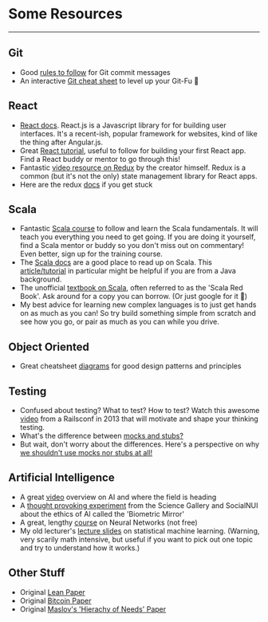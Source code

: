 # Some Resources

---

## Git
- Good [rules to follow](https://chris.beams.io/posts/git-commit/#seven-rules) for Git commit messages
- An interactive [Git cheat sheet](http://ndpsoftware.com/git-cheatsheet.html) to level up your Git-Fu 🥋

## React
- [React docs](https://reactjs.org/docs/getting-started.html). React.js is a Javascript library for for building user interfaces. It's a recent-ish, popular framework for websites, kind of like the thing after Angular.js.
- Great [React tutorial](https://reactjs.org/tutorial/tutorial.html), useful to follow for building your first React app. Find a React buddy or mentor to go through this!
- Fantastic [video resource on Redux](https://egghead.io/courses/getting-started-with-redux) by the creator himself. Redux is a common (but it's not the only) state management library for React apps.
- Here are the redux [docs](https://redux.js.org/) if you get stuck


## Scala
- Fantastic [Scala course](https://github.com/wjlow/intro-to-scala) to follow and learn the Scala fundamentals. It will teach you everything you need to get going. If you are doing it yourself, find a Scala mentor or buddy so you don't miss out on commentary! Even better, sign up for the training course.
- The [Scala docs](https://docs.scala-lang.org/) are a good place to read up on Scala. This [article/tutorial](https://docs.scala-lang.org/tutorials/scala-for-java-programmers.html) in particular might be helpful if you are from a Java background.
- The unofficial [textbook on Scala](https://www.manning.com/books/functional-programming-in-scala), often referred to as the 'Scala Red Book'. Ask around for a copy you can borrow. (Or just google for it 🤔)
- My best advice for learning new complex languages is to just get hands on as much as you can! So try build something simple from scratch and see how you go, or pair as much as you can while you drive.

## Object Oriented
- Great cheatsheet [diagrams](http://www.mcdonaldland.info/files/designpatterns/designpatternscard.pdf) for good design patterns and principles

## Testing
- Confused about testing? What to test? How to test? Watch this awesome [video](https://www.youtube.com/watch?v=URSWYvyc42M) from a Railsconf in 2013 that will motivate and shape your thinking testing.
- What's the difference between [mocks and stubs?](https://martinfowler.com/articles/mocksArentStubs.html)
- But wait, don't worry about the differences. Here's a perspective on why [we shouldn't use mocks nor stubs at all!](https://www.rea-group.com/blog/to-kill-a-mockingtest/)

## Artificial Intelligence
- A great [video](https://www.youtube.com/watch?v=-O01G3tSYpU) overview on AI and where the field is heading
- A [thought provoking experiment](https://pursuit.unimelb.edu.au/articles/holding-a-black-mirror-up-to-artificial-intelligence) from the Science Gallery and SocialNUI about the ethics of AI called the 'Biometric Mirror'
- A great, lengthy [course](https://pursuit.unimelb.edu.au/articles/holding-a-black-mirror-up-to-artificial-intelligence) on Neural Networks (not free)
- My old lecturer's [lecture slides](https://github.com/trevorcohn/comp90051-2017/tree/gh-pages/slides) on statistical machine learning. (Warning, very scarily math intensive, but useful if you want to pick out one topic and try to understand how it works.)

## Other Stuff
- Original [Lean Paper](https://www.lean.org/downloads/MITSloan.pdf)
- Original [Bitcoin Paper](https://bitcoin.org/bitcoin.pdf)
- Original [Maslov's 'Hierachy of Needs' Paper](http://psychclassics.yorku.ca/Maslow/motivation.htm)
